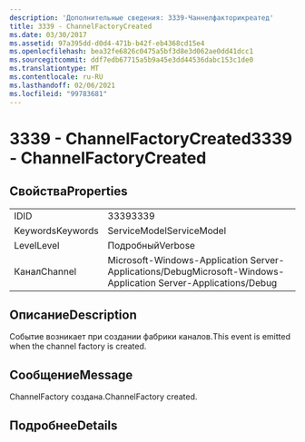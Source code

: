 ```yaml
---
description: 'Дополнительные сведения: 3339-Чаннелфакторикреатед'
title: 3339 - ChannelFactoryCreated
ms.date: 03/30/2017
ms.assetid: 97a395dd-d0d4-471b-b42f-eb4368cd15e4
ms.openlocfilehash: bea32fe6826c0475a5bf3d8e3d062ae0dd41dcc1
ms.sourcegitcommit: ddf7edb67715a5b9a45e3dd44536dabc153c1de0
ms.translationtype: MT
ms.contentlocale: ru-RU
ms.lasthandoff: 02/06/2021
ms.locfileid: "99783681"
---
```

# <a name="3339---channelfactorycreated"></a><span data-ttu-id="c2bb4-103">3339 - ChannelFactoryCreated</span><span class="sxs-lookup"><span data-stu-id="c2bb4-103">3339 - ChannelFactoryCreated</span></span>

## <a name="properties"></a><span data-ttu-id="c2bb4-104">Свойства</span><span class="sxs-lookup"><span data-stu-id="c2bb4-104">Properties</span></span>  
  
|||  
|-|-|  
|<span data-ttu-id="c2bb4-105">ID</span><span class="sxs-lookup"><span data-stu-id="c2bb4-105">ID</span></span>|<span data-ttu-id="c2bb4-106">3339</span><span class="sxs-lookup"><span data-stu-id="c2bb4-106">3339</span></span>|  
|<span data-ttu-id="c2bb4-107">Keywords</span><span class="sxs-lookup"><span data-stu-id="c2bb4-107">Keywords</span></span>|<span data-ttu-id="c2bb4-108">ServiceModel</span><span class="sxs-lookup"><span data-stu-id="c2bb4-108">ServiceModel</span></span>|  
|<span data-ttu-id="c2bb4-109">Level</span><span class="sxs-lookup"><span data-stu-id="c2bb4-109">Level</span></span>|<span data-ttu-id="c2bb4-110">Подробный</span><span class="sxs-lookup"><span data-stu-id="c2bb4-110">Verbose</span></span>|  
|<span data-ttu-id="c2bb4-111">Канал</span><span class="sxs-lookup"><span data-stu-id="c2bb4-111">Channel</span></span>|<span data-ttu-id="c2bb4-112">Microsoft-Windows-Application Server-Applications/Debug</span><span class="sxs-lookup"><span data-stu-id="c2bb4-112">Microsoft-Windows-Application Server-Applications/Debug</span></span>|  
  
## <a name="description"></a><span data-ttu-id="c2bb4-113">Описание</span><span class="sxs-lookup"><span data-stu-id="c2bb4-113">Description</span></span>  

 <span data-ttu-id="c2bb4-114">Событие возникает при создании фабрики каналов.</span><span class="sxs-lookup"><span data-stu-id="c2bb4-114">This event is emitted when the channel factory is created.</span></span>  
  
## <a name="message"></a><span data-ttu-id="c2bb4-115">Сообщение</span><span class="sxs-lookup"><span data-stu-id="c2bb4-115">Message</span></span>  

 <span data-ttu-id="c2bb4-116">ChannelFactory создана.</span><span class="sxs-lookup"><span data-stu-id="c2bb4-116">ChannelFactory created.</span></span>  
  
## <a name="details"></a><span data-ttu-id="c2bb4-117">Подробнее</span><span class="sxs-lookup"><span data-stu-id="c2bb4-117">Details</span></span>
